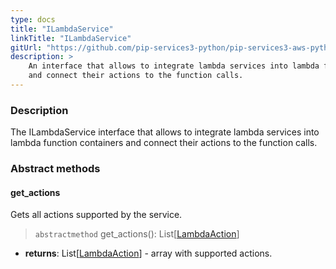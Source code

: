 ```yaml
---
type: docs
title: "ILambdaService"
linkTitle: "ILambdaService"
gitUrl: "https://github.com/pip-services3-python/pip-services3-aws-python"
description: >
    An interface that allows to integrate lambda services into lambda function containers
    and connect their actions to the function calls.
---
```


### Description

The ILambdaService interface that allows to integrate lambda services into lambda function containers and connect their actions to the function calls. 


### Abstract methods

#### get_actions
Gets all actions supported by the service.

> `abstractmethod` get_actions(): List[[LambdaAction](../lambda_action)]

- **returns**: List[[LambdaAction](../lambda_action)] - array with supported actions.
